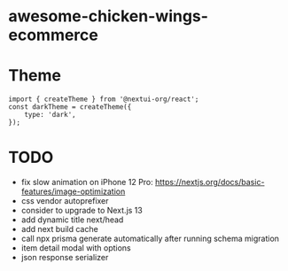 # awesome-chicken-wings-ecommerce

# Theme

    import { createTheme } from '@nextui-org/react';
    const darkTheme = createTheme({
    	type: 'dark',
    });

# TODO

-   fix slow animation on iPhone 12 Pro: https://nextjs.org/docs/basic-features/image-optimization
-   css vendor autoprefixer
-   consider to upgrade to Next.js 13
-   add dynamic title next/head
-   add next build cache
-   call npx prisma generate automatically after running schema migration
-   item detail modal with options
-   json response serializer
